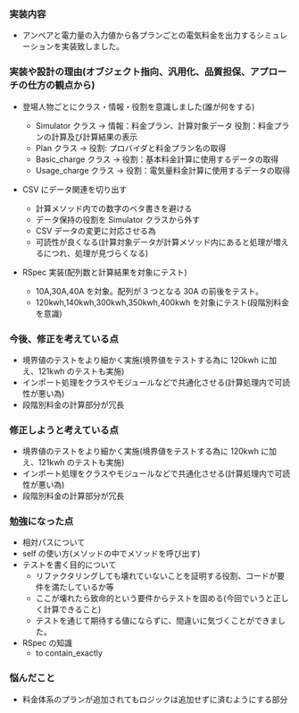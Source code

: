### 実装内容

- アンペアと電力量の入力値から各プランごとの電気料金を出力するシミュレーションを実装致しました。

### 実装や設計の理由(オブジェクト指向、汎用化、品質担保、アプローチの仕方の観点から)

- 登場人物ごとにクラス・情報・役割を意識しました(誰が何をする)

  - Simulator クラス → 情報：料金プラン、計算対象データ 役割：料金プランの計算及び計算結果の表示
  - Plan クラス → 役割: プロバイダと料金プラン名の取得
  - Basic_charge クラス → 役割：基本料金計算に使用するデータの取得
  - Usage_charge クラス → 役割：電気量料金計算に使用するデータの取得

- CSV にデータ関連を切り出す

  - 計算メソッド内での数字のベタ書きを避ける
  - データ保持の役割を Simulator クラスから外す
  - CSV データの変更に対応させる為
  - 可読性が良くなる(計算対象データが計算メソッド内にあると処理が増えるにつれ、処理が見づらくなる)

- RSpec 実装(配列数と計算結果を対象にテスト)
  - 10A,30A,40A を対象。配列が 3 つとなる 30A の前後をテスト。
  - 120kwh,140kwh,300kwh,350kwh,400kwh を対象にテスト(段階別料金を意識)

### 今後、修正を考えている点

- 境界値のテストをより細かく実施(境界値をテストする為に 120kwh に加え、121kwh のテストも実施)
- インポート処理をクラスやモジュールなどで共通化させる(計算処理内で可読性が悪い為)
- 段階別料金の計算部分が冗長

### 修正しようと考えている点

- 境界値のテストをより細かく実施(境界値をテストする為に 120kwh に加え、121kwh のテストも実施)
- インポート処理をクラスやモジュールなどで共通化させる(計算処理内で可読性が悪い為)
- 段階別料金の計算部分が冗長

### 勉強になった点

- 相対パスについて
- self の使い方(メソッドの中でメソッドを呼び出す)
- テストを書く目的について
  - リファクタリングしても壊れていないことを証明する役割、コードが要件を満たしているか等
  - ここが壊れたら致命的という要件からテストを固める(今回でいうと正しく計算できること)
  - テストを通じて期待する値にならずに、間違いに気づくことができました。
- RSpec の知識
  - to contain_exactly

### 悩んだこと

- 料金体系のプランが追加されてもロジックは追加せずに済むようにする部分
